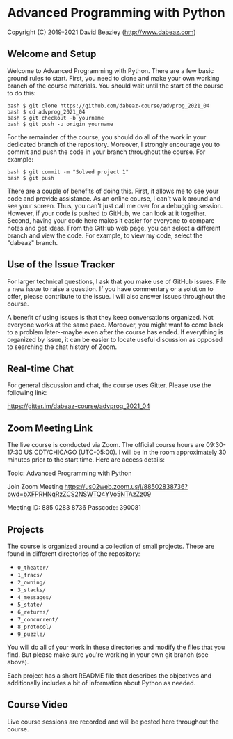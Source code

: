 Advanced Programming with Python 
================================

Copyright (C) 2019-2021
David Beazley (http://www.dabeaz.com)

Welcome and Setup
-----------------

Welcome to Advanced Programming with Python.  There are a few basic
ground rules to start.  First, you need to clone and make your own
working branch of the course materials.  You should wait until the
start of the course to do this:

```
bash $ git clone https://github.com/dabeaz-course/advprog_2021_04
bash $ cd advprog_2021_04
bash $ git checkout -b yourname
bash $ git push -u origin yourname
```

For the remainder of the course, you should do all of the work in your
dedicated branch of the repository.  Moreover, I strongly encourage
you to commit and push the code in your branch throughout the
course. For example:

```
bash $ git commit -m "Solved project 1"
bash $ git push
```

There are a couple of benefits of doing this.  First, it allows me
to see your code and provide assistance. As an online course, I can't
walk around and see your screen.  Thus, you can't just call me over
for a debugging session.  However, if your code is pushed to GitHub,
we can look at it together.   Second, having your code here makes
it easier for everyone to compare notes and get ideas.  From the
GitHub web page, you can select a different branch and view the code.
For example, to view my code, select the "dabeaz" branch.

Use of the Issue Tracker
------------------------

For larger technical questions, I ask that you make use of GitHub
issues.  File a new issue to raise a question.  If you have commentary
or a solution to offer, please contribute to the issue.  I will also
answer issues throughout the course.

A benefit of using issues is that they keep conversations organized.
Not everyone works at the same pace.  Moreover, you might want to come
back to a problem later--maybe even after the course has ended. 
If everything is organized by issue, it can be easier to locate useful
discussion as opposed to searching the chat history of Zoom. 

Real-time Chat
--------------

For general discussion and chat, the course uses Gitter.  Please use
the following link:

https://gitter.im/dabeaz-course/advprog_2021_04

Zoom Meeting Link
-----------------

The live course is conducted via Zoom.  The official course hours are
09:30-17:30 US CDT/CHICAGO (UTC-05:00).  I will be in the room approximately 30 minutes
prior to the start time. Here are access details:

Topic: Advanced Programming with Python

Join Zoom Meeting
https://us02web.zoom.us/j/88502838736?pwd=bXFPRHNqRzZCS2NSWTQ4YVo5NTAzZz09

Meeting ID: 885 0283 8736
Passcode: 390081

Projects
--------

The course is organized around a collection of small projects. These
are found in different directories of the repository:

* `0_theater/`
* `1_fracs/`
* `2_owning/`
* `3_stacks/`
* `4_messages/`
* `5_state/`
* `6_returns/`
* `7_concurrent/`
* `8_protocol/`
* `9_puzzle/`

You will do all of your work in these directories and modify the files
that you find. But please make sure you're working in your own git
branch (see above).

Each project has a short README file that describes the objectives and
additionally includes a bit of information about Python as needed.

Course Video
------------

Live course sessions are recorded and will be posted here throughout the
course.

